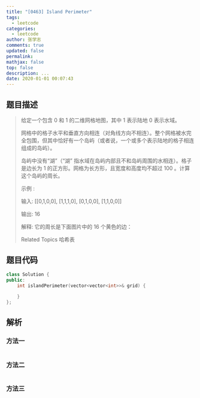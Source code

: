 ```yaml
---
title: "[0463] Island Perimeter"
tags:
  - leetcode
categories:
  - leetcode
author: 张学志
comments: true
updated: false
permalink:
mathjax: false
top: false
description: ...
date: 2020-01-01 00:07:43
---
```


## 题目描述

> 给定一个包含 0 和 1 的二维网格地图，其中 1 表示陆地 0 表示水域。 
> 
> 网格中的格子水平和垂直方向相连（对角线方向不相连）。整个网格被水完全包围，但其中恰好有一个岛屿（或者说，一个或多个表示陆地的格子相连组成的岛屿）。 
> 
> 岛屿中没有“湖”（“湖” 指水域在岛屿内部且不和岛屿周围的水相连）。格子是边长为 1 的正方形。网格为长方形，且宽度和高度均不超过 100 。计算这个岛屿的周长。 
> 
> 
> 
> 示例 : 
> 
> 输入:
> [[0,1,0,0],
> [1,1,1,0],
> [0,1,0,0],
> [1,1,0,0]]
> 
> 输出: 16
> 
> 解释: 它的周长是下面图片中的 16 个黄色的边：
> 
> 
> 
> Related Topics 哈希表

## 题目代码

```cpp
class Solution {
public:
    int islandPerimeter(vector<vector<int>>& grid) {
        
    }
};
```

## 解析

### 方法一

```cpp

```

### 方法二

```cpp

```

### 方法三

```cpp

```

